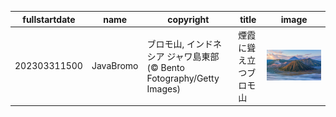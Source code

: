 |fullstartdate|name|copyright|title|image|
|--|--|--|--|--|
202303311500|JavaBromo|ブロモ山, インドネシア ジャワ島東部 (© Bento Fotography/Getty Images)|煙霞に聳え立つブロモ山|![](/ja-JP/2023/04/202303311500JavaBromo.jpg)|
